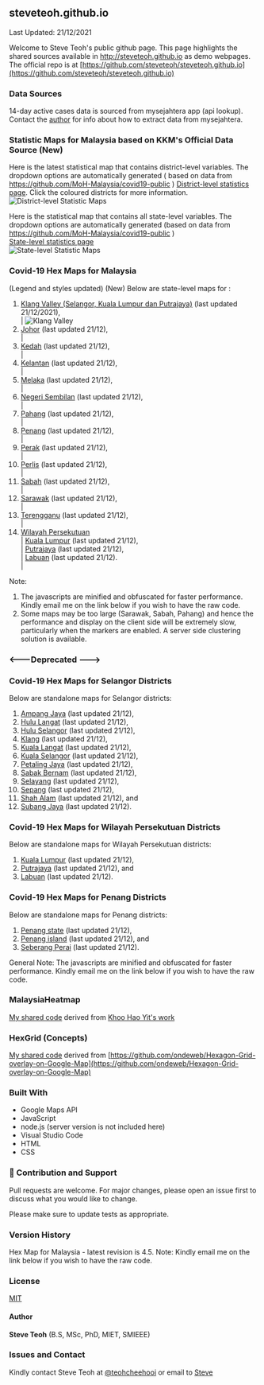 ﻿## steveteoh.github.io
Last Updated: 21/12/2021

Welcome to Steve Teoh's public github page. This page highlights the shared sources available in http://steveteoh.github.io as demo webpages.
The official repo is at [https://github.com/steveteoh/steveteoh.github.io](https://github.com/steveteoh/steveteoh.github.io)

### Data Sources
14-day active cases data is sourced from mysejahtera app (api lookup). Contact the [author](mailto:chteoh@1utar.my?subject=Mysejahtera "Mysejahtera") for info about how to extract data from mysejahtera.

### Statistic Maps for Malaysia based on KKM's Official Data Source (New)
Here is the latest statistical map that contains district-level variables. The dropdown options are automatically generated ( based on data from https://github.com/MoH-Malaysia/covid19-public ) 
[District-level statistics page](https://steveteoh.github.io/Statistics/main2.html). Click the coloured districts for more information.
![District-level Statistic Maps](https://steveteoh.github.io/img/statistics2.png) 

Here is the statistical map that contains all state-level variables. The dropdown options are automatically generated (based on data from https://github.com/MoH-Malaysia/covid19-public )  
[State-level statistics page](https://steveteoh.github.io/Statistics/)     
![State-level Statistic Maps](https://steveteoh.github.io/img/statistics.png)

### Covid-19 Hex Maps for Malaysia
(Legend and styles updated)  (New)
Below are state-level maps for : <br>
1. [Klang Valley (Selangor, Kuala Lumpur dan Putrajaya)](http://steveteoh.github.io/KlangValley/) (last updated 21/12/2021), <br> |  ![Klang Valley](https://steveteoh.github.io/img/klangvalley.jpg)
2. [Johor](http://steveteoh.github.io/Johor/) (last updated 21/12), <br>        |
3. [Kedah](https://steveteoh.github.io/Kedah/) (last updated 21/12), <br>  |
4. [Kelantan](https://steveteoh.github.io/Kelantan/) (last updated 21/12), <br>  |
5. [Melaka](http://steveteoh.github.io/Melaka/) (last updated 21/12), <br>  |
6. [Negeri Sembilan](http://steveteoh.github.io/NegeriSembilan/) (last updated 21/12), <br>  |
7. [Pahang](https://steveteoh.github.io/Pahang/) (last updated 21/12), <br>  |
8. [Penang](http://steveteoh.github.io/Penang/) (last updated 21/12), <br>  |
9. [Perak](https://steveteoh.github.io/Perak/) (last updated 21/12), <br>  |
10. [Perlis](https://steveteoh.github.io/Perlis/) (last updated 21/12), <br>  |
11. [Sabah](http://steveteoh.github.io/Sabah/) (last updated 21/12), <br>  |
12. [Sarawak](http://steveteoh.github.io/Sarawak/) (last updated 21/12), <br>  |
13. [Terengganu](https://steveteoh.github.io/Terengganu/) (last updated 21/12), <br>  |
14. [Wilayah Persekutuan](http://steveteoh.github.io/Wilayah/) <br>  |
    [Kuala Lumpur](http://steveteoh.github.io/KualaLumpur/) (last updated 21/12), <br>  |
    [Putrajaya](http://steveteoh.github.io/Putrajaya/) (last updated 21/12), <br>  |
    [Labuan](http://steveteoh.github.io/Labuan/) (last updated 21/12).<br>  | 
 
Note: 
1. The javascripts are minified and obfuscated for faster performance. Kindly email me on the link below if you wish to have the raw code. 
2. Some maps may be too large (Sarawak, Sabah, Pahang) and hence the performance and display on the client side will be extremely slow, particularly when the markers are enabled. 
   A server side clustering solution is available.

### <---Deprecated --->
### Covid-19 Hex Maps for Selangor Districts
Below are standalone maps for Selangor districts: <br>
1. [Ampang Jaya](http://steveteoh.github.io/Selangor/AmpangJaya/) (last updated 21/12), <br>
2. [Hulu Langat](http://steveteoh.github.io/Selangor/HuluLangat/) (last updated 21/12), <br>
3. [Hulu Selangor](http://steveteoh.github.io/Selangor/HuluSelangor/) (last updated 21/12), <br>
4. [Klang](http://steveteoh.github.io/Selangor/Klang/) (last updated 21/12), <br>
5. [Kuala Langat](http://steveteoh.github.io/Selangor/KualaLangat/) (last updated 21/12), <br>
6. [Kuala Selangor](http://steveteoh.github.io/Selangor/KualaSelangor/) (last updated 21/12), <br>
7. [Petaling Jaya](http://steveteoh.github.io/Selangor/PetalingJaya/) (last updated 21/12), <br>
8. [Sabak Bernam](http://steveteoh.github.io/Selangor/SabakBernam) (last updated 21/12), <br>
9. [Selayang](http://steveteoh.github.io/Selangor/Selayang/) (last updated 21/12), <br>
10. [Sepang](http://steveteoh.github.io/Selangor/Sepang/) (last updated 21/12), <br>
11. [Shah Alam](http://steveteoh.github.io/Selangor/ShahAlam/) (last updated 21/12), and  <br>
12. [Subang Jaya](http://steveteoh.github.io/Selangor/SubangJaya/) (last updated 21/12).<br>

### Covid-19 Hex Maps for Wilayah Persekutuan Districts
Below are standalone maps for Wilayah Persekutuan districts: <br>
1. [Kuala Lumpur](http://steveteoh.github.io/KualaLumpur) (last updated 21/12),<br>
2. [Putrajaya](http://steveteoh.github.io/Putrajaya) (last updated 21/12), and<br>
3. [Labuan](http://steveteoh.github.io/Labuan) (last updated 21/12).<br>

### Covid-19 Hex Maps for Penang Districts
Below are standalone maps for Penang districts: <br>
1. [Penang state](http://steveteoh.github.io/Penang/index.html) (last updated 21/12),  <br>
2. [Penang island](http://steveteoh.github.io/Penang/island.html) (last updated 21/12), and  <br>
3. [Seberang Perai](http://steveteoh.github.io/Penang/perai.html) (last updated 21/12). <br>

General Note: The javascripts are minified and obfuscated for faster performance. Kindly email me on the link below if you wish to have the raw code. 

### MalaysiaHeatmap
[My shared code](http://steveteoh.github.io/MalaysiaHeatMap) derived from [Khoo Hao Yit's work](https://github.com/KhooHaoYit/KhooHaoYit.github.io/tree/main/Covid19%20Malaysia%20Heatmap)

### HexGrid (Concepts)
[My shared code](http://steveteoh.github.io/HexGrid) derived from [https://github.com/ondeweb/Hexagon-Grid-overlay-on-Google-Map](https://github.com/ondeweb/Hexagon-Grid-overlay-on-Google-Map) 

### Built With

- Google Maps API
- JavaScript
- node.js (server version is not included here)
- Visual Studio Code
- HTML
- CSS

### 🤝 Contribution and Support
Pull requests are welcome. For major changes, please open an issue first to discuss what you would like to change.

Please make sure to update tests as appropriate.

### Version History
Hex Map for Malaysia - latest revision is 4.5.
Note: Kindly email me on the link below if you wish to have the raw code. 

### License
[MIT](https://steveteoh.github.io/LICENSE)

#### Author
**Steve Teoh** (B.S, MSc, PhD, MIET, SMIEEE)

### Issues and Contact
Kindly contact Steve Teoh at [@teohcheehooi](https://twitter.com/teohcheehooi) or email to [Steve](mailto:chteoh@1utar.my?subject=Map "Map")

